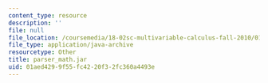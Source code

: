 ```yaml
---
content_type: resource
description: ''
file: null
file_location: /coursemedia/18-02sc-multivariable-calculus-fall-2010/01aed4299f55fc4220f32fc360a4493e_parser_math.jar
file_type: application/java-archive
resourcetype: Other
title: parser_math.jar
uid: 01aed429-9f55-fc42-20f3-2fc360a4493e
---
```

